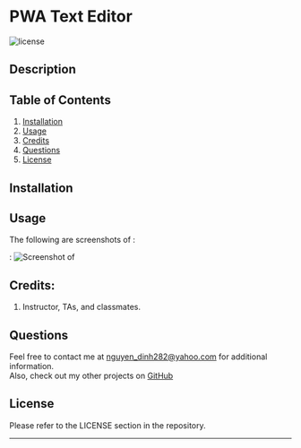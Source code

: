 # PWA Text Editor

![license](https://img.shields.io/badge/License-MIT-yellowgreen)

## Description




## Table of Contents
1. [Installation](#installation)
2. [Usage](#usage)
3. [Credits](#credits)
4. [Questions](#questions)  
5. [License](#license)


## Installation



## Usage





The following are screenshots of :

:
![Screenshot of ](./assets/images/)




## Credits:
1. Instructor, TAs, and classmates.

## Questions
Feel free to contact me at nguyen_dinh282@yahoo.com for additional information.  
Also, check out my other projects on [GitHub](https://github.com/Dinh282)


## License

Please refer to the LICENSE section in the repository.


---
